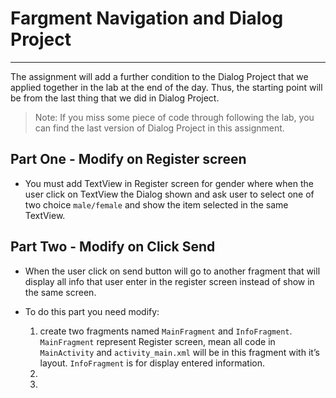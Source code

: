 # Fargment Navigation and Dialog Project
---
The assignment will add a further condition to the Dialog Project that we applied together in the lab at the end of the day. Thus, the starting point will be from the last thing that we did in Dialog Project.

> Note: If you miss some piece of code through following the lab, you can find the last version of Dialog Project in this assignment.

## Part One - Modify on Register screen
- You must add TextView in Register screen for gender where when the user click on TextView the Dialog shown and ask user to select one of two choice `male/female` and show the item selected in the same TextView.


## Part Two - Modify on Click Send
- When the user click on send button will go to another fragment that will display all info that user enter in the register screen instead of show in the same screen.
- To do this part you need modify:

    1. create two fragments named `MainFragment` and `InfoFragment`. `MainFragment` represent Register screen, mean all code in `MainActivity` and `activity_main.xml` will be in this fragment with it’s layout. `InfoFragment` is for display entered information. 
    2. 
    3. 
